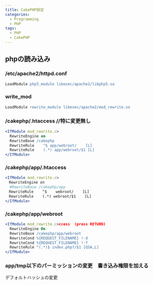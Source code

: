 ```yaml
---
title: CakePHP設定
categories:
  - Programming
  - PHP
tags:
  - PHP
  - CakePHP
---
```


## phpの読み込み

### /etc/apache2/httpd.conf

```apache
LoadModule php5_module libexec/apache2/libphp5.so
```

### write_mod

```apache
LoadModule rewrite_module libexec/apache2/mod_rewrite.so
```

### /cakephp/.htaccess //特に変更無し

```apache
<IfModule mod_rewrite.c>
  RewriteEngine on
  RewriteBase /cakephp
  RewriteRule    ^$ app/webroot/    [L]
  RewriteRule    (.*) app/webroot/$1 [L]
</IfModule>
```

### /cakephp/app/.htaccess

```apache
<IfModule mod_rewrite.c>
　RewriteEngine on
  #RewriteBase /cakephp/app
　RewriteRule    ^$    webroot/    [L]
　RewriteRule    (.*) webroot/$1    [L]
</IfModule>
```

### /cakephp/app/webroot

```apache
<IfModule mod_rewrite.c>ccess  (press RETURN)
  RewriteEngine On
  RewriteBase /cakephp/app/webroot
  RewriteCond %{REQUEST_FILENAME} !-d
  RewriteCond %{REQUEST_FILENAME} !-f
  RewriteRule ^(.*)$ index.php?/$1 [QSA,L]
</IfModule>
```

### app/tmp以下のパーミッションの変更　書き込み権限を加える

デフォルトハッシュの変更
